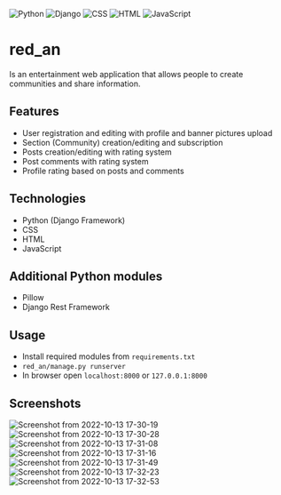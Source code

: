 ![Python](https://img.shields.io/badge/-Python-white?logo=python)
![Django](https://img.shields.io/badge/-Django-092E20?logo=django)
![CSS](https://img.shields.io/badge/-CSS-1572B6?logo=css3)
![HTML](https://img.shields.io/badge/-HTML-white?logo=html5)
![JavaScript](https://img.shields.io/badge/-JavaScript-blue?logo=javascript)

# red_an
Is an entertainment web application that allows people to create communities and share information.

## Features
- User registration and editing with profile and banner pictures upload
- Section (Community) creation/editing and subscription
- Posts creation/editing with rating system
- Post comments with rating system
- Profile rating based on posts and comments

## Technologies
- Python (Django Framework)
- CSS
- HTML
- JavaScript

## Additional Python modules
- Pillow
- Django Rest Framework

## Usage
- Install required modules from `requirements.txt`
- `red_an/manage.py runserver`
- In browser open `localhost:8000` or `127.0.0.1:8000`

## Screenshots
![Screenshot from 2022-10-13 17-30-19](https://user-images.githubusercontent.com/110980688/195605666-9a8cabc8-c3b1-4bf7-b09b-2de29a5fc970.png)
![Screenshot from 2022-10-13 17-30-28](https://user-images.githubusercontent.com/110980688/195605679-249dc7ea-4258-4318-86b1-ca22eb735036.png)
![Screenshot from 2022-10-13 17-31-08](https://user-images.githubusercontent.com/110980688/195605689-7ec22636-0119-4298-8793-68c4dcc8e4eb.png)
![Screenshot from 2022-10-13 17-31-16](https://user-images.githubusercontent.com/110980688/195605697-a2812147-da33-496e-b00a-1294855b43db.png)
![Screenshot from 2022-10-13 17-31-49](https://user-images.githubusercontent.com/110980688/195605716-37c410f9-e91f-4449-b524-23cc13cef621.png)
![Screenshot from 2022-10-13 17-32-23](https://user-images.githubusercontent.com/110980688/195605727-00acafe1-ad07-4db6-90d1-070b83cf3cb4.png)
![Screenshot from 2022-10-13 17-32-53](https://user-images.githubusercontent.com/110980688/195605738-e1224e81-0ffa-4372-af72-c3edde8dc5c1.png)
